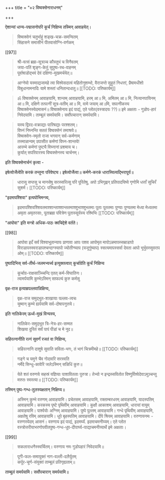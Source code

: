 +++
title = "०२ विष्वक्सेनाराधनम्"

+++

ऐशान्यां धान्य-पद्मासनोपरि कूर्चं निक्षिप्य तस्मिन् आवाहयेत्। 

> विष्वक्सेनं चतुर्भाहुं शङ्ख-चक्र-समन्वितम्  
सिंहासने समासीनं पीतवासोग्नि-वर्णकम् 

[[97]]

> श्री-वत्सं ब्रह्म-सूत्रञ्च कौस्तुभं च विनैवतम्  
जया-पतिं शृङ्ग-केतुं सुपुष्प-रथ-वाहनम्  
पूर्वाषाडोद्भवं देवं दक्षिणा-मुखमर्चयेत्॥ 

> आग्नेयो यस्माद्यजामहे त्वा विश्वेसदात्वं महितोनुशम्भो, वैराजन्ते सुहुतं निधत्तां, प्रैषामधीशो विबुधानामनादिः यामे शस्तां धनितान्दधातु॥ 
[[TODO: परिष्कार्यम्]]

> ॐ विष्वक्सेनम् आवाहयामि, शान्तम् आवाहयामि, हरम् आ॥ मि, अमितम् आ॥ मि, नित्यानपायिनम् आ॥ मि, दक्षिणे तत्पत्नीं सूत्र-वतीम् आ॥ मि, वामे जयाम् आ॥मि, सपत्नीकस्य विष्वक्सेनस्येदमासनं॥ विष्वक्सेनाय इदं पाद्यं, एते प्लोत(वस्त्रादयः ??)॥ इमे अक्षताः - गुडोप-हारं निवेदयामि। ताम्बूलं समर्पयामि। सर्वोपचारान् समर्पयामि। 

> यस्य द्विरद-वक्राद्याः पारिषद्याः परश्शतम्।  
विघ्नं निघ्नन्ति सततं विष्वक्सेनं तमाश्रये॥  
विष्वक्सेन-स्मृतो राजा भगवान् सर्व-कर्मणाम्  
तस्मान्नान्यम् उपासीत कर्मणां विघ्न-शान्तये!  
आरम्भे कर्मणां पुष्ट्यै विघ्नानां प्रशमाय च।  
कुर्यात् सपरिवारस्य विष्वक्सेनस्य चार्चनम्। 

इति विष्वक्सेनार्चनं कृत्वा - 

इषेत्वोर्जेत्वेति करकं तन्तुना परिवेष्ट्य। इषेत्वोर्जेत्वा॥ कर्मणे-करकं धारास्वित्यद्भिरापूर्य॥ 

> धारासु सप्तसु च मानसेषु सरस्सरित्सु परि पूरितेषु, अपो ऽभिगृह्णन् प्रतिपादयिष्ये गृणोमि धत्ताँ सुचिरँ सुशर्म। 
[[TODO: परिष्कार्यम्]]

"इदमापश्शिवा" इत्यपोभिमन्त्र्य, 

> इदमापश्शिवश्शिवतमाश्शान्ताश्शान्ततमाश्शुभाश्शुभतमाः पूताः पूततमाः पुण्याः पुण्यतमा मेध्या मेध्यतमा अमृता अमृतरसाः, पूताब्रह्म पवित्रेण पूतास्सूर्यस्य रश्मिभिः
[[TODO: परिष्कार्यम्]]

"आपोवा" इति मन्त्रो अधिक-पाठः क्वचिद्देशे वर्तते। 

[[98]]

> आपोवा इदँ सर्वं विश्वाभूतान्यापः प्राणावा आपः पशव आपोमृत मापोऽन्नमापस्सम्राडापो विराडापस्स्वराडापश्चन्दाग्स्यापो ज्योतीग्ष्याप (यजूगुंष्याप) स्सत्यमापस्सर्वा देवता आपो भूर्भुवस्सुवराप ओम्॥
[[TODO: परिष्कार्यम्]]

पुष्पादिभिस् सर्व-तीर्थ-जलमभ्यर्च्य इत्युक्तत्वात् कूर्चाग्रेति कूर्चं निक्षिप्य 

> कूर्चाग्र-राक्षसाञ्च्चिन्दि एतत् कर्म-विघातिनः।  
त्वामर्पयामि कुम्भेऽस्मिन् साफल्यं कुरु कर्मसु

वृक्ष-राज इत्याम्रपल्लवान्निक्षिप्य, 

> वृक्ष-राज समुद्भूत-शाखायाः पल्लव-त्वचः  
युष्मान् कुम्भे ह्यर्पयामि सर्व-दोषापनुत्तये। 

इति नालिकेरम् ऊर्ध्व-मुखं विन्यस्य, 

> नालिकेर-समुद्भूत त्रि-नेत्र-हर-सम्मत  
शिखया दुरितं सर्वं पापं पीडां च मे नुद॥ 

सहिरत्नानीति रत्नं सुवर्णं रजतं वा निक्षिप्य, 

> सहिरत्नानि दाशुषे सुवाति सविता-भगः, तं भागं चित्रमीमहे॥ 
[[TODO: परिष्कार्यम्]]

> गङ्गे च यमुने चैव गोदावरि सरस्वति  
नर्मेदे सिन्धु-कावेरि जलेऽस्मिन् सन्निधिं कुरु॥ 

> येते शतं वरुणये सहस्रं यज्ञियाः पाशावितताः पुरुत्रा। तेभ्यो न इन्द्रस्सवितोत विष्णुर्विश्वेदेवाऽमुञ्चन्तु मरुतः स्वस्त्या॥ 
[[TODO: परिष्कार्यम्]]

तस्मिन् पुष्प-गन्ध-तुलस्यक्षतान् निक्षिप्य॥ 

> अस्मिन् कुम्भे वरुणम् आवाहयामि। प्रचेतसम् आवाहयामि, रक्ताम्बरधरम् आवाहयामि, यादस्पतिम् आवाहयामि। करकस्य पृष्टे पृथिवीम् आवाहयामि।  कुक्षौ आकाशम् आवाहयामि, धारायां वायुम् आवाहयामि। पार्श्वयोः अग्निम् आवाहयामि।  पुष्पे पुल्लम् आवाहयामि।  गन्धे पृथिवीम् आवाहयामि, अक्षतेषु रविम् आवाहयामि। धूपे बृहस्पतिम् आवाहयामि। दीपे श्रियम् आवाहयामि। वरुणायनमः - वरुणस्येदम् आसनं। वरुणाय इदं पाद्यं, इदमर्घ्यं. इदमाचमनीय्यम्। एते प्लोत वस्त्रोत्तरीयाभरणोपवीतपुष्प-गन्ध-धूप-दीपार्घ्य-पाद्याचमनीय्यार्थे इमे अक्षताः। 

[[99]] 

> सकलाराधनैस्स्वर्चितम्। वरुणाय नमः गुडोपहारं निवेदयामि॥ 

> पूगी-फल-समायुक्तं नाग-वल्ली-दलैर्युतम्  
कर्पूर-चूर्ण-संयुक्तं ताम्बूलं प्रतिगृह्यताम्॥  

ताम्बूलं समर्पयामि। सर्वोपचारान् समर्पयामि॥ 